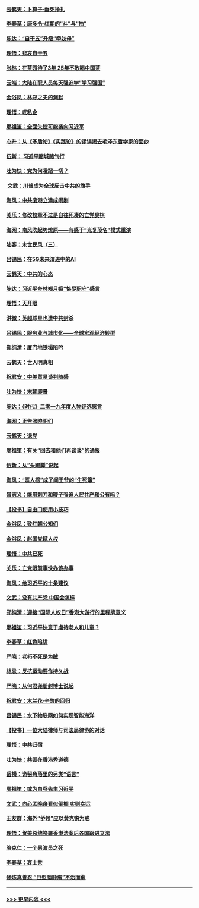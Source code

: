 #### [云鹤天：卜算子‧垂死挣扎](../pages/nsc993/n11739956.md?t=12240522) 
#### [李春草：唐多令‧红朝的“斗”与“拍”](../pages/nsc993/n11739830.md?t=12240522) 
#### [陈达：“自干五”升级“牵妨母”](../pages/nsc993/n11739724.md?t=12240522) 
#### [理悟：悲哀自干五](../pages/nsc993/n11739547.md?t=12240522) 
#### [张林：在茶园待了3年 25年不敢喝中国茶](../pages/nsc993/n11739240.md?t=12240522) 
#### [云端：大陆在职人员每天强迫学“学习强国”](../pages/nsc993/n11738735.md?t=12240522) 
#### [金浴凤：林郑之夫的渊默](../pages/nsc993/n11737735.md?t=12240522) 
#### [理悟：叹私企](../pages/nsc993/n11737715.md?t=12240522) 
#### [廖祖笙：全面失控可能袭向习近平](../pages/nsc993/n11737704.md?t=12240522) 
#### [心升：从《矛盾论》《实践论》的谬误揭去毛泽东哲学家的面纱](../pages/nsc993/n11736962.md?t=12240522) 
#### [伍新： 习近平赌城赌气行](../pages/nsc993/n11736929.md?t=12240522) 
#### [吐为快：党为何凌蹈一切？](../pages/nsc993/n11736915.md?t=12240522) 
#### [ 文武：川普成为全球反击中共的旗手](../pages/nsc993/n11736882.md?t=12240522) 
#### [海风：中共废港立澳成闹剧](../pages/nsc993/n11735857.md?t=12240522) 
#### [关乐：修改校章不过是自往死凑的亡党臭棋](../pages/nsc993/n11735097.md?t=12240522) 
#### [海网：南风吹起势燎原——有感于“光复茂名”模式重演](../pages/nsc993/n11732308.md?t=12240522) 
#### [陆客：末世民风（三）](../pages/nsc993/n11732211.md?t=12240522) 
#### [吕锡民：在5G未来演进中的AI](../pages/nsc993/n11730010.md?t=12240522) 
#### [云鹤天：中共的心态](../pages/nsc993/n11729906.md?t=12240522) 
#### [陈达：习近平夸林郑月娥“恪尽职守”感言](../pages/nsc993/n11729881.md?t=12240522) 
#### [理悟：天开眼](../pages/nsc993/n11729699.md?t=12240522) 
#### [洪微：英超球星也遭中共封杀](../pages/nsc993/n11727243.md?t=12240522) 
#### [吕锡民：服务业与城市化——全球宏观经济转型](../pages/nsc993/n11725845.md?t=12240522) 
#### [郑纯清：厦门地铁塌陷吟](../pages/nsc993/n11725813.md?t=12240522) 
#### [云鹤天：世人明真相](../pages/nsc993/n11725621.md?t=12240522) 
#### [祝君安：中美贸易谈判随感](../pages/nsc993/n11725609.md?t=12240522) 
#### [吐为快：末朝即景](../pages/nsc993/n11723365.md?t=12240522) 
#### [陈达：《时代》二零一九年度人物评选感言](../pages/nsc993/n11723337.md?t=12240522) 
#### [海网：正告张晓明们](../pages/nsc993/n11723228.md?t=12240522) 
#### [云鹤天：退党](../pages/nsc993/n11723056.md?t=12240522) 
#### [廖祖笙：有关“回去和他们再谈谈”的通报](../pages/nsc993/n11722442.md?t=12240522) 
#### [伍新：从“头踢脚”说起](../pages/nsc993/n11722429.md?t=12240522) 
#### [海风：“恶人榜”成了阎王爷的“生死簿”](../pages/nsc993/n11722272.md?t=12240522) 
#### [胥志义：能用剌刀和鞭子强迫人民共产和公有吗？](../pages/nsc993/n11720569.md?t=12240522) 
#### [【投书】自由门使用小技巧](../pages/nsc993/n11720180.md?t=12240522) 
#### [金浴凤：致红朝公知们](../pages/nsc993/n11720563.md?t=12240522) 
#### [金浴凤：赵国党赋人权](../pages/nsc993/n11720533.md?t=12240522) 
#### [理悟：中共已死](../pages/nsc993/n11720233.md?t=12240522) 
#### [关乐：亡党眼前事快办该办事](../pages/nsc993/n11719160.md?t=12240522) 
#### [海风：给习近平的十条建议](../pages/nsc993/n11717616.md?t=12240522) 
#### [文武：没有共产党 中国会怎样](../pages/nsc993/n11717584.md?t=12240522) 
#### [郑纯清：迎接“国际人权日”香港大游行的里程牌意义](../pages/nsc993/n11717417.md?t=12240522) 
#### [廖祖笙：习近平快意于虐待老人和儿童？](../pages/nsc993/n11715313.md?t=12240522) 
#### [李春草：红色陷阱](../pages/nsc993/n11715029.md?t=12240522) 
#### [严晓：老朽不死是为贼](../pages/nsc993/n11712910.md?t=12240522) 
#### [林忌：反抗运动要作持久战](../pages/nsc993/n11712623.md?t=12240522) 
#### [严晓：从何君尧册封博士说起](../pages/nsc993/n11712465.md?t=12240522) 
#### [祝君安：木兰花·辛酸的回归](../pages/nsc993/n11712381.md?t=12240522) 
#### [吕锡民：水下物联网如何实现智能海洋](../pages/nsc993/n11711158.md?t=12240522) 
#### [【投书】一位大陆律师与司法局律协的对话](../pages/nsc993/n11709675.md?t=12240522) 
#### [理悟：中共归宿](../pages/nsc993/n11710059.md?t=12240522) 
#### [吐为快：共匪在香港秀道德](../pages/nsc993/n11709979.md?t=12240522) 
#### [岳横：诡秘角落里的另类“语言”](../pages/nsc993/n11709792.md?t=12240522) 
#### [廖祖笙：或为白卷先生习近平](../pages/nsc993/n11708330.md?t=12240522) 
#### [文武：向心孟晚舟看似倒楣 实则幸运](../pages/nsc993/n11708236.md?t=12240522) 
#### [王友群：海外“侨领”应以黄克锵为戒](../pages/nsc993/n11706176.md?t=12240522) 
#### [理悟：贺美总统签署香港法案后各国跟进立法](../pages/nsc993/n11706853.md?t=12240522) 
#### [骆克仁：一个男演员之死](../pages/nsc993/n11706677.md?t=12240522) 
#### [李春草：哀土共](../pages/nsc993/n11706255.md?t=12240522) 
#### [修炼真善忍 “巨型脑肿瘤”不治而愈](../pages/nsc993/n11705340.md?t=12240522) 

----
#### [ >>> 更早内容 <<< ](../indexes/nsc993-earlier.md)
